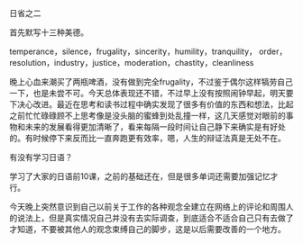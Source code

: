 日省之二

首先默写十三种美德。

temperance，silence，frugality，sincerity，humility，tranquility，
order，resolution，industry，justice，moderation，chastity，cleanliness

晚上心血来潮买了两瓶啤酒，没有做到完全frugality，不过鉴于偶尔这样犒劳自己一下，也是未尝不可。今天总体表现还不错，不过早上没有按照闹钟早起，明天要下决心改进。最近在思考和读书过程中确实发现了很多有价值的东西和想法，比起之前忙忙碌碌顾不上思考像是没头脑的蜜蜂到处乱撞一样，这几天感觉对眼前的事物和未来的发展看得更加清晰了，看来每隔一段时间让自己静下来确实是有好处的。有时候停下来反而比一直奔跑更有效率，嗯，人生的辩证法真是无处不在。

有没有学习日语？

学习了大家的日语前10课，之前的基础还在，但是很多单词还需要加强记忆才行。

今天晚上突然意识到自己以前关于工作的各种观念全建立在网络上的评论和周围人的说法上，但是真实情况自己并没有去实际调查，到底适合不适合自己只有去做了才知道，不要被其他人的观念束缚自己的脚步，这是以后需要改善的一个地方。



